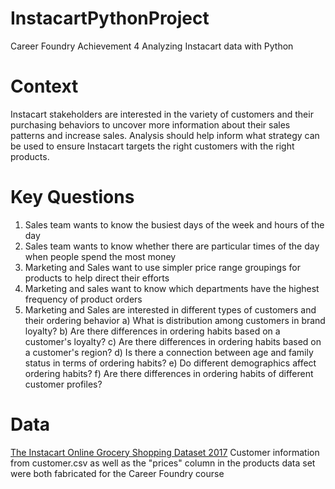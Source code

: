 # InstacartPythonProject
Career Foundry Achievement 4 Analyzing Instacart data with Python

# Context
Instacart stakeholders are interested in the variety of customers and their purchasing behaviors to uncover more information about their sales patterns and increase sales.  Analysis should help inform what strategy can be used to ensure Instacart targets the right customers with the right products.

# Key Questions
1) Sales team wants to know the busiest days of the week and hours of the day
2) Sales team wants to know whether there are particular times of the day when people spend the most money
3) Marketing and Sales want to use simpler price range groupings for products to help direct their efforts
4) Marketing and sales want to know which departments have the highest frequency of product orders
5) Marketing and Sales are interested in different types of customers and their ordering behavior
  a) What is distribution among customers in brand loyalty?
  b) Are there differences in ordering habits based on a customer's loyalty?
  c) Are there differences in ordering habits based on a customer's region?
  d) Is there a connection between age and family status in terms of ordering habits?
  e) Do different demographics affect ordering habits?
  f) Are there differences in ordering habits of different customer profiles?
  
  # Data
[The Instacart Online Grocery Shopping Dataset 2017](https://www.instacart.com/datasets/grocery-shopping-2017)
Customer information from customer.csv as well as the "prices" column in the products data set were both fabricated for the Career Foundry course
